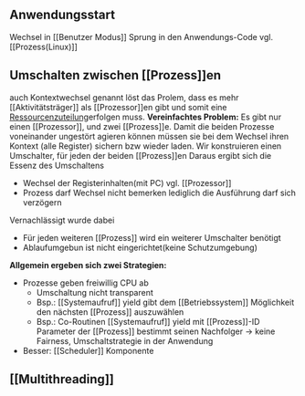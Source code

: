 ## Anwendungsstart
Wechsel in [[Benutzer Modus]] 
Sprung in den Anwendungs-Code
vgl. [[Prozess(Linux)]]
## Umschalten zwischen [[Prozess]]en
auch Kontextwechsel genannt löst das Prolem, dass es mehr [[Aktivitätsträger]] als [[Prozessor]]en gibt und somit eine [Ressourcenzuteilung](Betriebsmittel)erfolgen muss.
**Vereinfachtes Problem:**
Es gibt nur einen [[Prozessor]], und zwei [[Prozess]]e. Damit die beiden Prozesse voneinander ungestört agieren können müssen sie bei dem Wechsel ihren Kontext (alle Register) sichern bzw wieder laden. Wir konstruieren einen Umschalter, für jeden der beiden [[Prozess]]en 
Daraus ergibt sich die Essenz des Umschaltens
- Wechsel der Registerinhalten(mit PC) vgl. [[Prozessor]]
- Prozess darf Wechsel nicht bemerken lediglich die Ausführung darf sich verzögern

Vernachlässigt wurde dabei
- Für jeden weiteren [[Prozess]] wird ein weiterer Umschalter benötigt
- Ablaufumgebun ist nicht eingerichtet(keine Schutzumgebung)

**Allgemein ergeben sich zwei Strategien:**
- Prozesse geben freiwillig CPU ab
	- Umschaltung nicht transparent
	- Bsp.: [[Systemaufruf]] yield gibt dem [[Betriebssystem]] Möglichkeit den nächsten [[Prozess]] auszuwählen
	- Bsp.: Co-Routinen [[Systemaufruf]] yield mit [[Prozess]]-ID Parameter der [[Prozess]] bestimmt seinen Nachfolger -> keine Fairness, Umschaltstrategie in der Anwendung
- Besser: [[Scheduler]] Komponente
## [[Multithreading]] 
